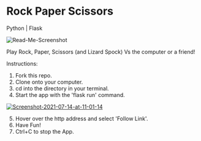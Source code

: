 # Rock Paper Scissors

Python | Flask

<img src="https://i.ibb.co/TMFfFNs/Read-Me-Screenshot.png" alt="Read-Me-Screenshot" border="0">

Play Rock, Paper, Scissors (and Lizard Spock) Vs the computer or a friend!

Instructions:

  1. Fork this repo.
  2. Clone onto your computer.
  3. cd into the directory in your terminal.
  4. Start the app with the 'flask run' command.
  
  
  
  <a href="https://ibb.co/w48RNs2"><img src="https://i.ibb.co/4pC7Zd0/Screenshot-2021-07-14-at-11-01-14.png" alt="Screenshot-2021-07-14-at-11-01-14" border="0"></a>
  
  5. Hover over the http address and select 'Follow Link'.
  6. Have Fun!
  7. Ctrl+C to stop the App.
